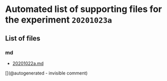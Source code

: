 # Automated list of supporting files for the __experiment `20201023a`__

## List of files

### md

* [20201022a.md](/include/community/Luc/Silvio/20201023a/20201022a.md)


[](@autogenerated - invisible comment)